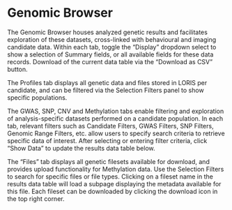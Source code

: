 # Genomic Browser

The Genomic Browser houses analyzed genetic results and facilitates exploration of these 
datasets, cross-linked with behavioural and imaging candidate data.  Within each tab, toggle the “Display” dropdown 
select to show a selection of Summary fields, or all available fields for these data records.  Download of the current data table via the “Download as CSV” button.

The Profiles tab displays all genetic data and files stored in LORIS per candidate, and can be filtered via the Selection Filters panel to show specific populations.

The GWAS, SNP, CNV and Methylation tabs enable filtering and exploration of analysis-specific datasets performed on a candidate population. In each tab, relevant filters such as Candidate Filters, GWAS Filters, SNP Filters, Genomic Range Filters, etc. allow users to specify search criteria to retrieve specific data of interest. After selecting or entering filter criteria, click “Show Data” to update the results data table below.

The “Files” tab displays all genetic filesets available for download, and provides upload functionality for Methylation data. Use the Selection Filters to search for specific files or file types. Clicking on a fileset name in the results data table will load a subpage displaying the metadata available for this file.  Each fileset can be downloaded by clicking the download icon in the top right corner.


